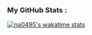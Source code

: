 ### My GitHub Stats : <br/>
[![na0495's wakatime stats](https://github-readme-stats.vercel.app/api/wakatime?username=na0495&v=2)](https://github.com/na0495/github-readme-stats)

